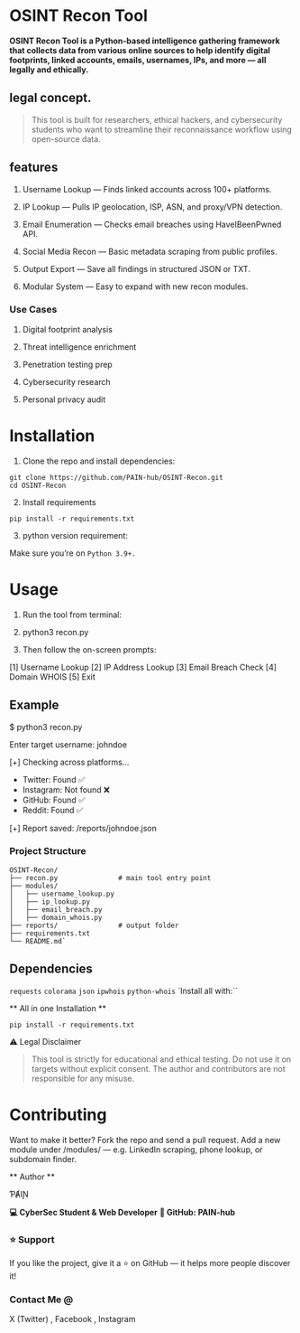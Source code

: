 # OSINT Recon Tool

**OSINT Recon Tool is a Python-based intelligence gathering framework that collects data from various online sources to help identify digital footprints, linked accounts, emails, usernames, IPs, and more — all legally and ethically.**

## legal concept.

> This tool is built for researchers, ethical hackers, and cybersecurity students who want to streamline their reconnaissance workflow using open-source data.

## features

1. Username Lookup — Finds linked accounts across 100+ platforms.

2. IP Lookup — Pulls IP geolocation, ISP, ASN, and proxy/VPN detection.

3. Email Enumeration — Checks email breaches using HaveIBeenPwned API.

4. Social Media Recon — Basic metadata scraping from public profiles.

5. Output Export — Save all findings in structured JSON or TXT.

6. Modular System — Easy to expand with new recon modules.

### Use Cases

1. Digital footprint analysis

2. Threat intelligence enrichment

3. Penetration testing prep

4. Cybersecurity research

5. Personal privacy audit

# Installation

1. Clone the repo and install dependencies:
```
git clone https://github.com/PAIN-hub/OSINT-Recon.git
cd OSINT-Recon
```
2. Install requirements
```
pip install -r requirements.txt
```
3. python version requirement:

Make sure you’re on `Python 3.9+.`

# Usage

1. Run the tool from terminal:

2. python3 recon.py

3. Then follow the on-screen prompts:

[1] Username Lookup
[2] IP Address Lookup
[3] Email Breach Check
[4] Domain WHOIS
[5] Exit

## Example

$ python3 recon.py

Enter target username: johndoe

[+] Checking across platforms...
- Twitter: Found ✅
- Instagram: Not found ❌
- GitHub: Found ✅
- Reddit: Found ✅

[+] Report saved: /reports/johndoe.json

### Project Structure

```
OSINT-Recon/
├── recon.py               # main tool entry point
├── modules/
│   ├── username_lookup.py
│   ├── ip_lookup.py
│   ├── email_breach.py
│   ├── domain_whois.py
├── reports/               # output folder
├── requirements.txt
└── README.md`
```

## Dependencies

`requests` `colorama` `json` `ipwhois` `python-whois` `Install all with:``
 
 ** All in one Installation **
 ```
pip install -r requirements.txt
```

⚠️ Legal Disclaimer

> This tool is strictly for educational and ethical testing.
Do not use it on targets without explicit consent.
The author and contributors are not responsible for any misuse.

# Contributing

Want to make it better? Fork the repo and send a pull request.
Add a new module under /modules/ — e.g. LinkedIn scraping, phone lookup, or subdomain finder.

** Author **

ƤȺIƝ

**💻 CyberSec Student & Web Developer**
**🐙 GitHub: PAIN-hub**

### ⭐ Support

If you like the project, give it a ⭐ on GitHub — it helps more people discover it!

### Contact Me @
<a style='text-decoration: none' href='https://x.com/0x_beely'>X (Twitter) </a>
, <a style='text-decoration: none'  href='https://m.facebook.com/ƤȺIƝ Ise'> Facebook </a>
, <a style='text-decoration: none'  href='https://Instagram.com/0x_beely'> Instagram </a>
